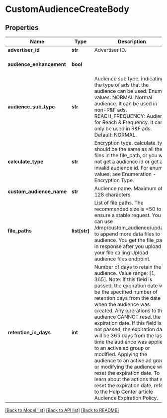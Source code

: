 # CustomAudienceCreateBody

## Properties
Name | Type | Description | Notes
------------ | ------------- | ------------- | -------------
**advertiser_id** | **str** | Advertiser ID. | [required] 
**audience_enhancement** | **bool** |  | [optional] [default to False]
**audience_sub_type** | **str** | Audience sub type, indicating the type of ads that the audience can be used. Enum values: NORMAL Normal audience. It can be used in non-R&amp;F ads. REACH_FREQUENCY: Audience for Reach &amp; Frequency. It can only be used in R&amp;F ads. Default: NORMAL. | [optional] [default to 'NORMAL']
**calculate_type** | **str** | Encryption type. calculate_type should be the same as all the files in the file_path, or you will not get a audience id or get an invalid audience id. For enum values, see Enumeration - Encryption Type. | [required] 
**custom_audience_name** | **str** | Audience name. Maximum of 128 characters. | [required] 
**file_paths** | **list[str]** | List of file paths. The recommended size is &lt;50 to ensure a stable request. You can use /dmp/custom_audience/update/ to append more data files to the audience. You get the file_path in response after you upload your file calling Upload audience files endpoint. | [required] 
**retention_in_days** | **int** | Number of days to retain the audience. Value range: [1, 365]. Note: If this field is passed, the expiration date will be the specified number of retention days from the date when the audience was created. Any operations to the audience CANNOT reset the expiration date. If this field is not passed, the expiration date will be 365 days from the last time the audience was applied to an active ad group or modified. Applying the audience to an active ad group or modifying the audience will reset the expiration date. To learn about the actions that will reset the expiration date, refer to the Help Center article Audience Expiration Policy. | [optional] 

[[Back to Model list]](../README.md#documentation-for-models) [[Back to API list]](../README.md#documentation-for-api-endpoints) [[Back to README]](../README.md)


